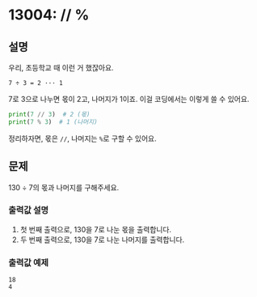 # 13004: // %

## 설명
우리, 초등학교 때 이런 거 했잖아요.
```
7 ÷ 3 = 2 ··· 1
```
7로 3으로 나누면 몫이 2고, 나머지가 1이죠. 이걸 코딩에서는 이렇게 쓸 수 있어요.

```python
print(7 // 3)  # 2 (몫)
print(7 % 3)  # 1 (나머지)
```

정리하자면, 몫은 `//`, 나머지는 `%`로 구할 수 있어요.

## 문제
130 ÷ 7의 몫과 나머지를 구해주세요.

### 출력값 설명
1. 첫 번째 출력으로, 130을 7로 나눈 몫을 출력합니다.
2. 두 번째 출력으로, 130을 7로 나눈 나머지를 출력합니다.

### 출력값 예제
```
18
4
```
